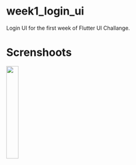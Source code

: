 # week1_login_ui

Login UI for the first week of Flutter UI Challange.

# Screnshoots

<img src="https://user-images.githubusercontent.com/31375123/88733911-8b18ec80-d140-11ea-817a-82d7acd721a4.jpeg" width=25% height=25%>
